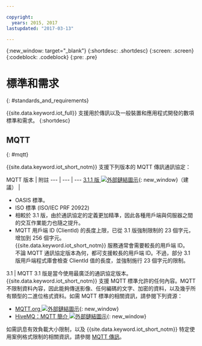 ```yaml
---

copyright:
  years: 2015, 2017
lastupdated: "2017-03-13"

---
```


{:new_window: target="\_blank"}
{:shortdesc: .shortdesc}
{:screen: .screen}
{:codeblock: .codeblock}
{:pre: .pre}
# 標準和需求
{: #standards_and_requirements}

{{site.data.keyword.iot_full}} 支援用於傳訊以及一般裝置和應用程式開發的數項標準和需求。
{:shortdesc}


<!-- ## Blockchain
{: #blockchain}

{{site.data.keyword.iot_short_notm}} supports the following versions of the Hyperledger fabric:
- 0.5

## Python
{: #python}

Support for MQTT over SSL requires at least Python v2.7.9 or v3.4, and OpenSSL v1.0.1.
-->

## MQTT
{: #mqtt}

{{site.data.keyword.iot_short_notm}} 支援下列版本的 MQTT 傳訊通訊協定：

MQTT 版本 | 附註
--- | --- | ---
[3.1.1 版 ![外部鏈結圖示](../../../icons/launch-glyph.svg "外部鏈結圖示")](https://www.oasis-open.org/standards#mqttv3.1.1){: new_window}（建議）  | <ul><li>OASIS 標準。<li>ISO 標準 (ISO/IEC PRF 20922) <li>相較於 3.1 版，由於通訊協定的定義更加精準，因此各種用戶端與伺服器之間的交互作業能力也隨之提升。<li>MQTT 用戶端 ID (ClientId) 的長度上限，已從 3.1 版強制限制的 23 個字元，增加到 256 個字元。</br>{{site.data.keyword.iot_short_notm}} 服務通常會需要較長的用戶端 ID。</br>不論 MQTT 通訊協定版本為何，都可支援較長的用戶端 ID。不過，部分 3.1 版用戶端程式庫會檢查 ClientId 值的長度，並強制施行 23 個字元的限制。</ul>
3.1 | MQTT 3.1 版是當今使用最廣泛的通訊協定版本。{{site.data.keyword.iot_short_notm}} 支援 MQTT 標準允許的任何內容。MQTT 不限制資料內容，因此能夠傳送影像、任何編碼的文字、加密的資料，以及幾乎所有類型的二進位格式資料。如需 MQTT 標準的相關資訊，請參閱下列資源：
- [MQTT.org ![外部鏈結圖示](../../../icons/launch-glyph.svg "外部鏈結圖示")](http://mqtt.org/){: new_window}
- [HiveMQ：MQTT 簡介 ![外部鏈結圖示](../../../icons/launch-glyph.svg "外部鏈結圖示")](http://www.hivemq.com/blog/mqtt-essentials-part-1-introducing-mqtt){: new_window}

如需訊息有效負載大小限制，以及 {{site.data.keyword.iot_short_notm}} 特定使用案例格式限制的相關資訊，請參閱 [MQTT 傳訊](mqtt/index.html)。
